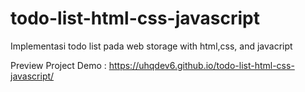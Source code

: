 # todo-list-html-css-javascript
Implementasi todo list pada web storage with html,css, and javacript

Preview Project Demo : https://uhqdev6.github.io/todo-list-html-css-javascript/
